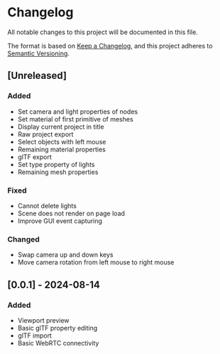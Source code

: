# Changelog

All notable changes to this project will be documented in this file.

The format is based on [Keep a Changelog](https://keepachangelog.com/en/1.1.0/),
and this project adheres to [Semantic Versioning](https://semver.org/spec/v2.0.0.html).

## [Unreleased]

### Added

- Set camera and light properties of nodes
- Set material of first primitive of meshes
- Display current project in title
- Raw project export
- Select objects with left mouse
- Remaining material properties
- glTF export
- Set type property of lights
- Remaining mesh properties

### Fixed

- Cannot delete lights
- Scene does not render on page load
- Improve GUI event capturing

### Changed

- Swap camera up and down keys
- Move camera rotation from left mouse to right mouse

## [0.0.1] - 2024-08-14

### Added

- Viewport preview
- Basic glTF property editing
- glTF import
- Basic WebRTC connectivity
